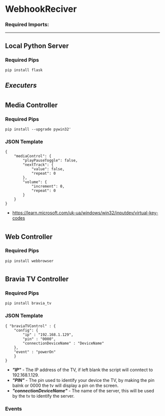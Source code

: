 # WebhookReciver
### Required Imports: 
- - -
## **Local Python Server**
### **Required Pips**
    pip install flask


## **_Executers_**
#
##  **Media Controller**
### **Required Pips**
    pip install --upgrade pywin32'


### JSON Template

    {
        "mediaControl": {
            "playPauseToggle": false,
            "nextTrack": {
                "value": false,
                "repeat": 0
            },
            "volume": {
                "increment": 0,
                "repeat": 0
            }
        }
    }
* <https://learn.microsoft.com/uk-ua/windows/win32/inputdev/virtual-key-codes>

#

## **Web Controller**
### **Required Pips**
    pip install webbrowser

#

## **Bravia TV Controller**
### **Required Pips**
    pip install bravia_tv
### **JSON Template**
    { "braviaTVControl" : {
        "config": {    
            "ip" : "192.168.1.129",
            "pin" : "0000",
            "connectionDeviceName" : "DeviceName"
        },
        "event" : "powerOn"
        }
    } 

* ***"IP"*** - The IP address of the TV, if left blank the script will conntect to 192.168.1.129.
* ***"PIN"*** - The pin used to identify your device the TV, by making the pin balnk or 0000 the tv will display a pin on the screen.
* ***"connectionDeviceName"*** - The name of the server, this will be used by the tv to identify the server.

### **Events**